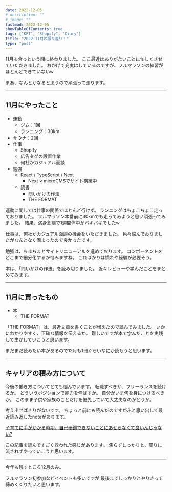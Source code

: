 ```yaml
---
date: 2022-12-05
# description: ""
# image: ""
lastmod: 2022-12-05
showTableOfContents: true
tags: ["KPT", "Shopify", "Diary"]
title: "2022.11月の振り返り！"
type: "post"
---
```


11月も合っという間に終わりました。
ここ最近はありがたいことに忙しくさせていただきました。
おかげで充実はしているのですが、フルマラソンの練習がほとんどできていないw

まあ、なんとかなると思うので頑張って走ります。

---

## 11月にやったこと

- 運動
  - ジム：1回
  - ランニング：30km
- サウナ：2回
- 仕事
  - Shopify
  - 広告タグの設置作業
  - 何社かカジュアル面談
- 勉強
  - React / TypeScript / Next
    - Next × microCMSでサイト構築中
  - 読書
    - 問いかけの作法
    - THE FORMAT

運動に関しては仕事の関係でほとんど行けず。
ランニングはちょこちょこ走っておりました。
フルマラソン本番前に30kmでも走ってみようと思い頑張ってみました。
結果、満身創痍で1週間体中がバキバキでしたw

仕事は、何社かカジュアル面談の機会をいただきました。
色々悩んでおりましたがなんとなく固まったので良かったです。

勉強は、ちまちまとサイトリニューアルを進めております。
コンポーネントをどこまで細分化するか悩みますね。
こればかりは慣れや経験が必要そう。

本は、「問いかけの作法」を読み切りました。
近々レビューや学んだことをまとめてみます。

---

## 11月に買ったもの

- 本
  - THE FORMAT

「THE FORMAT」は、最近文章を書くことが増えたので読んでみました。
いかにわかりやすく、正確な情報を伝えるか。
難しいですが本で学んだことを実践して生かしていこうと思います。

まだまだ読みたい本があるので12月も1冊ぐらいなにか読もうと思います。

---

## キャリアの積み方について

今後の働き方についてとても悩んでいます。
転職すべきか、フリーランスを続けるか。
どういうポジションで能力を伸ばすか。
自分がいま何を身につけるべきか。
このまま子供や家族のことだけを優先していて大丈夫なのかどうか。

考え出せばきりがないです。
ちょっと前にも読んだのですがふと思い出して最近読み返したnoteがあります。

[子育てに手がかかる時期、自己研鑽できないことにあせらなくて良いんじゃない?](https://note.com/dora_e_m/n/n996c88c36f61)  

この記事を読んですごく救われた感じがあります。
焦らずしっかりと、周りに流されずやっていこうと思います。

---

今年も残すところ12月のみ。

フルマラソン初参加などイベントも多いですが
最後までしっかりとやりきって締めくくりたいと思います。
